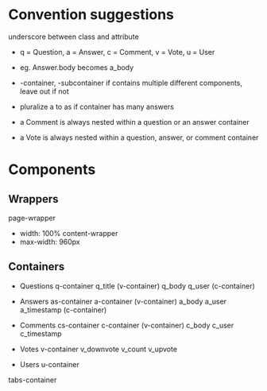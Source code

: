 # Convention suggestions

underscore between class and attribute
* q = Question, a = Answer, c = Comment, v = Vote, u = User
* eg. Answer.body becomes a_body
* -container, -subcontainer if contains multiple different components, leave out if not
* pluralize a to as if container has many answers

* a Comment is always nested within a question or an answer container
* a Vote is always nested within a question, answer, or comment container

# Components

## Wrappers
page-wrapper
  * width: 100%
content-wrapper
  * max-width: 960px

## Containers
* Questions
q-container
  q_title
  (v-container)
  q_body
  q_user
  (c-container)

* Answers
as-container
  a-container
    (v-container)
    a_body
    a_user
    a_timestamp
    (c-container)

* Comments
cs-container
  c-container
    (v-container)
    c_body
    c_user
    c_timestamp

* Votes
v-container
  v_downvote
  v_count
  v_upvote

* Users
u-container



tabs-container
